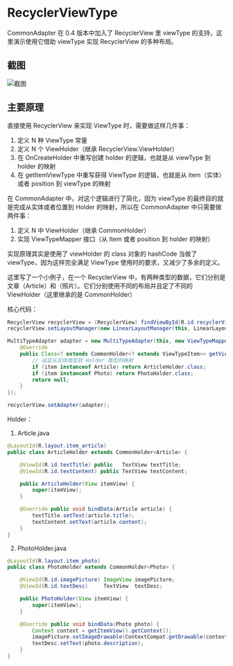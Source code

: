 # RecyclerViewType

CommonAdapter 在 0.4 版本中加入了 RecyclerView 里 viewType 的支持，这里演示使用它借助 viewType 实现 RecyclerView 的多种布局。

## 截图

![截图](art/screeshot.png)

## 主要原理

直接使用 RecyclerView 来实现 ViewType 时，需要做这样几件事：

1. 定义 N 种 ViewType 常量
2. 定义 N 个 ViewHolder（继承 RecyclerView.ViewHolder）
3. 在 OnCreateHolder 中重写创建 holder 的逻辑，也就是从 viewType 到 holder 的映射
4. 在 getItemViewType 中重写获得 ViewType 的逻辑，也就是从 item（实体）或者 position 到 viewType 的映射

在 CommonAdapter 中，对这个逻辑进行了简化，因为 viewType 的最终目的就是完成从实体或者位置到 Holder 的映射，所以在 CommonAdapter 中只需要做两件事：

1. 定义 N 中 ViewHolder（继承 CommonHolder<ViewTypeItem>）
2. 实现 ViewTypeMapper 接口（从 Item 或者 position 到 holder 的映射）

实现原理其实是使用了 viewHolder 的 class 对象的 hashCode 当做了 viewType，因为这样完全满足 ViewType 使用时的要求，又减少了多余的定义。

这里写了一个小例子，在一个 RecyclerView 中，有两种类型的数据，它们分别是文章（Article）和（照片）。它们分别使用不同的布局并且定了不同的 ViewHolder（这里继承的是 CommonHolder）

核心代码：

```Java
RecyclerView recyclerView = (RecyclerView) findViewById(R.id.recyclerView);
recyclerView.setLayoutManager(new LinearLayoutManager(this, LinearLayoutManager.VERTICAL, false));

MultiTypeAdapter adapter = new MultiTypeAdapter(this, new ViewTypeMapper() {
    @Override
    public Class<? extends CommonHolder<? extends ViewTypeItem>> getViewType(ViewTypeItem item, int position) {
        // 设定从实体类型到 Holder 类型的映射
        if (item instanceof Article) return ArticleHolder.class;
        if (item instanceof Photo) return PhotoHolder.class;
        return null;
    }
});

recyclerView.setAdapter(adapter);
```

Holder：

1. Article.java

```java
@LayoutId(R.layout.item_article)
public class ArticleHolder extends CommonHolder<Article> {

    @ViewId(R.id.textTitle) public   TextView textTitle;
    @ViewId(R.id.textContent) public TextView textContent;

    public ArticleHolder(View itemView) {
        super(itemView);
    }

    @Override public void bindData(Article article) {
        textTitle.setText(article.title);
        textContent.setText(article.content);
    }
}
```

2. PhotoHolder.java
```Java
@LayoutId(R.layout.item_photo)
public class PhotoHolder extends CommonHolder<Photo> {

    @ViewId(R.id.imagePicture) ImageView imagePicture;
    @ViewId(R.id.textDesc)     TextView  textDesc;

    public PhotoHolder(View itemView) {
        super(itemView);
    }

    @Override public void bindData(Photo photo) {
        Context context = getItemView().getContext();
        imagePicture.setImageDrawable(ContextCompat.getDrawable(context, photo.photoId));
        textDesc.setText(photo.description);
    }
}
```
